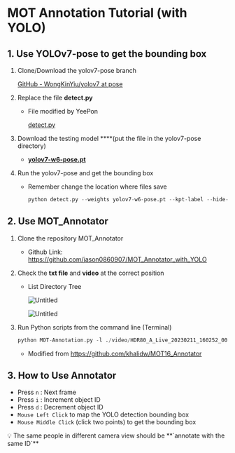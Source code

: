 # MOT Annotation Tutorial (with YOLO)

## 1. Use YOLOv7-pose to get the bounding box

1. Clone/Download the yolov7-pose branch
    
    [GitHub - WongKinYiu/yolov7 at pose](https://github.com/WongKinYiu/yolov7/tree/pose)
    
2. Replace the file **detect.py**
    - File modified by YeePon
        
        [detect.py](https://s3-us-west-2.amazonaws.com/secure.notion-static.com/2b8da165-5c09-4a4c-845a-48bcefb9dbca/detect.py)
        
3. Download the testing model ****(put the file in the yolov7-pose directory)
    - [**yolov7-w6-pose.pt**](https://github.com/WongKinYiu/yolov7/releases/download/v0.1/yolov7-w6-pose.pt)
4. Run the yolov7-pose and get the bounding box
    - Remember change the location where files save
        
        ```python
        python detect.py --weights yolov7-w6-pose.pt --kpt-label --hide-labels --hide-conf --source **/your_path_to_video/HDR80_A_Live_20230211_160252_000.mov** --exist-ok --name yolo_det --project **/your_path_to_annotator/MOT16_Annotator** --save-txt --nosave
        ```
        

## 2. Use MOT_Annotator

1. Clone the repository MOT_Annotator
    - Github Link: https://github.com/jason0860907/MOT_Annotator_with_YOLO
2. Check the **txt file** and **video** at the correct position
    
    
    - List Directory Tree
        
        ![Untitled](https://s3-us-west-2.amazonaws.com/secure.notion-static.com/ef4956a9-0fed-4cf3-97d3-a7b0cd4adb82/Untitled.png)
        
        ![Untitled](https://s3-us-west-2.amazonaws.com/secure.notion-static.com/2aa7d4a4-ba91-439c-a7ca-507790e7ad65/Untitled.png)
        
3. Run Python scripts from the command line (Terminal)
    
    ```python
    python MOT-Annotation.py -l ./video/HDR80_A_Live_20230211_160252_000.mov
    ```
    
    - Modified from https://github.com/khalidw/MOT16_Annotator

## 3. How to Use Annotator

- Press `n` : Next frame
- Press `i` : Increment object ID
- Press `d` : Decrement object ID
- `Mouse Left Click` to map the YOLO detection bounding box
- `Mouse Middle Click` (click two points) to get the bounding box

<aside>
💡 The same people in different camera view should be **`annotate with the same ID`**

</aside>
